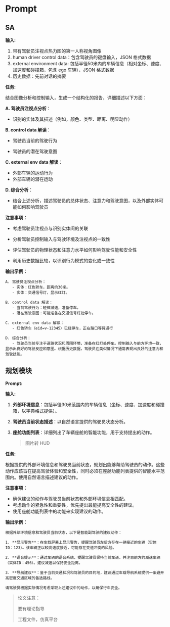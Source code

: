 # Prompt

## SA



**输入:**

1. 带有驾驶员注视点热力图的第一人称视角图像
2. human driver control data：包含驾驶员的键盘输入，JSON 格式数据
3. external environment data: 包括半径50米内的车辆信息（相对坐标、速度、加速度和碰撞箱，包含 ego 车辆），JSON 格式数据
4. 历史数据：先前对话的摘要

**任务:**

结合图像分析和控制输入，生成一个结构化的报告，详细描述以下方面：

**A. 驾驶员注视点分析**：

- 识别的实体及其描述（例如，颜色、类型、距离、明显动作）

**B. control data 解读**：

- 驾驶员当前的驾驶行为

- 驾驶员的潜在驾驶意图

**C. external env data 解读**：

- 外部车辆的运动行为
- 外部车辆的潜在运动

**D. 综合分析**：

- 结合上述分析，描述驾驶员的总体状态、注意力和驾驶意图，以及外部实体可能如何影响驾驶员

**注意事项：**

- 考虑驾驶员注视点与识别实体间的关联

- 分析驾驶员控制输入与驾驶环境及注视点的一致性

- 评估驾驶员的物理状态和注意力水平如何影响驾驶性能和安全性

- 利用历史数据比较，以识别行为模式的变化或一致性


**输出示例：**

```
A. 驾驶员注视点分析：
   - 实体：红色轿车，距离约30米。
   - 实体：交通信号灯，显示红灯。
   
B. control data 解读：
   - 当前驾驶行为：轻微减速，准备停车。
   - 潜在驾驶意图：可能准备在交通信号灯处停车。

C. external env data 解读：
   - 红色轿车（eid=v-12345）已经停车，正在路口等待通行

D. 综合分析：
   - 驾驶员当前专注于道路状况和周围环境，准备在红灯处停车。控制输入与前方环境一致，显示出良好的驾驶反应和意图。根据历史数据，驾驶员在类似情况下通常表现出良好的注意力和驾驶技能。
```

## 规划模块

**Prompt:**

**输入:**

1. **外部环境信息**：包括半径30米范围内的车辆信息（坐标、速度、加速度和碰撞箱，以字典格式提供）。

2. **驾驶员当前状态描述**：以自然语言提供的驾驶员状态分析。

3. **座舱功能列表**：详细列出了车辆座舱的智能功能，用于支持提出的动作。

   > 图片转 HUD

**任务:**

根据提供的外部环境信息和驾驶员当前状态，规划出能够帮助驾驶员的动作。这些动作应该旨在提高驾驶体验和安全性，同时必须在座舱功能列表提供的智能水平范围内。使用自然语言描述建议的动作。

**注意事项：**
- 确保建议的动作与驾驶员当前状态和外部环境信息相匹配。
- 考虑动作的紧急性和重要性，优先提出最能提高安全性的建议。
- 使用座舱功能列表中的功能来实现建议的动作。

**输出示例：**

```
根据外部环境信息和驾驶员当前状态，以下是智能副驾驶的建议动作：

1. **显示警告**：在车载屏幕上显示警告，提醒驾驶员左后方存在一辆接近的车辆（实体ID：123）。该车辆正以较高速度接近，可能存在变道冲突的风险。

2. **语音提示**：通过车辆的语音系统，提醒驾驶员保持当前车道，并注意前方的减速车辆（实体ID：456）。建议减速以保持安全距离。

3. **导航建议**：鉴于当前交通状况和驾驶员的目的地，建议通过车载导航系统提供一条避开高密度交通区域的备选路线。

请驾驶员根据实际情况考虑采取上述建议中的动作，以确保行车安全。
```

> 论文注意：
>
> 要有理论指导
>
> 工程文件，仿真平台